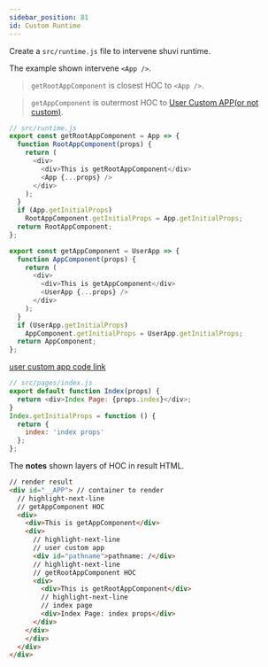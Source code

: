 ```yaml
---
sidebar_position: 81
id: Custom Runtime
---
```


Create a `src/runtime.js` file to intervene shuvi runtime.


The example shown intervene `<App />`. 

> `getRootAppComponent` is closest HOC to `<App />`. 

> `getAppComponent` is outermost HOC to [User Custom APP(or not custom)](./custom-app.md).

```javascript
// src/runtime.js
export const getRootAppComponent = App => {
  function RootAppComponent(props) {
    return (
      <div>
        <div>This is getRootAppComponent</div>
        <App {...props} />
      </div>
    );
  }
  if (App.getInitialProps)
    RootAppComponent.getInitialProps = App.getInitialProps;
  return RootAppComponent;
};

export const getAppComponent = UserApp => {
  function AppComponent(props) {
    return (
      <div>
        <div>This is getAppComponent</div>
        <UserApp {...props} />
      </div>
    );
  }
  if (UserApp.getInitialProps)
    AppComponent.getInitialProps = UserApp.getInitialProps;
  return AppComponent;
};
```

[user custom app code link](./custom-app.md#example-override-getInitialProps)

```javascript
// src/pages/index.js
export default function Index(props) {
  return <div>Index Page: {props.index}</div>;
}
Index.getInitialProps = function () {
  return {
    index: 'index props'
  };
};
```

The **notes** shown layers of HOC in result HTML.

```html
// render result
<div id="__APP"> // container to render
  // highlight-next-line
  // getAppComponent HOC
  <div>
    <div>This is getAppComponent</div>
    <div>
      // highlight-next-line
      // user custom app
      <div id="pathname">pathname: /</div>
      // highlight-next-line
      // getRootAppComponent HOC
      <div>
        <div>This is getRootAppComponent</div>
        // highlight-next-line
        // index page
        <div>Index Page: index props</div>
      </div>
    </div>
    </div>
  </div>
</div>
```